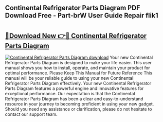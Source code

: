 ## Continental Refrigerator Parts Diagram PDF Download Free - Part-brW User Guide Repair flik1

# <h2><a href="http://dfql5kt.blite.top/?on=Continental+Refrigerator+Parts+Diagram">🔗Download New 👉🔴 Continental Refrigerator Parts Diagram</a></h2>

[![Continental Refrigerator Parts Diagram download](https://i.imgur.com/lujVjoI.png)](http://dfql5kt.blite.top/?on=Continental+Refrigerator+Parts+Diagram)
Your new Continental Refrigerator Parts Diagram is designed to make your life easier. This user manual shows you how to install, operate, and maintain your product for optimal performance. Please Keep This Manual for Future Reference This manual will be your reliable guide to using your new Continental Refrigerator Parts Diagram effectively. Your new Continental Refrigerator Parts Diagram features a powerful engine and innovative features for exceptional performance. Our expectation is that the Continental Refrigerator Parts Diagram has been a clear and easy-to-understand resource in your journey to becoming proficient in using your new gadget. Should you need any assistance or clarification, please do not hesitate to contact our support team.
